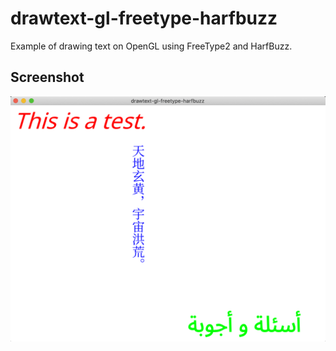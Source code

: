# drawtext-gl-freetype-harfbuzz
Example of drawing text on OpenGL using FreeType2 and HarfBuzz.

## Screenshot
![Screenshot](https://github.com/zhuyie/drawtext-gl-freetype-harfbuzz/raw/main/screenshot.png)
